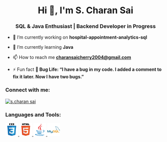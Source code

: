 <h1 align="center">Hi 👋, I'm S. Charan Sai</h1>
<h3 align="center">SQL & Java Enthusiast | Backend Developer in Progress</h3>

- 🔭 I’m currently working on **hospital-appointment-analytics-sql**

- 🌱 I’m currently learning **Java**

- 📫 How to reach me **charansaicherry2004@gmail.com**

- ⚡ Fun fact **🐛 Bug Life: “I have a bug in my code. I added a comment to fix it later. Now I have two bugs.”**

<h3 align="left">Connect with me:</h3>
<p align="left">
<a href="https://linkedin.com/in/s.charan sai" target="blank"><img align="center" src="https://raw.githubusercontent.com/rahuldkjain/github-profile-readme-generator/master/src/images/icons/Social/linked-in-alt.svg" alt="s.charan sai" height="30" width="40" /></a>
</p>

<h3 align="left">Languages and Tools:</h3>
<p align="left"> <a href="https://www.w3schools.com/css/" target="_blank" rel="noreferrer"> <img src="https://raw.githubusercontent.com/devicons/devicon/master/icons/css3/css3-original-wordmark.svg" alt="css3" width="40" height="40"/> </a> <a href="https://www.w3.org/html/" target="_blank" rel="noreferrer"> <img src="https://raw.githubusercontent.com/devicons/devicon/master/icons/html5/html5-original-wordmark.svg" alt="html5" width="40" height="40"/> </a> <a href="https://www.java.com" target="_blank" rel="noreferrer"> <img src="https://raw.githubusercontent.com/devicons/devicon/master/icons/java/java-original.svg" alt="java" width="40" height="40"/> </a> <a href="https://www.mysql.com/" target="_blank" rel="noreferrer"> <img src="https://raw.githubusercontent.com/devicons/devicon/master/icons/mysql/mysql-original-wordmark.svg" alt="mysql" width="40" height="40"/> </a> </p>
